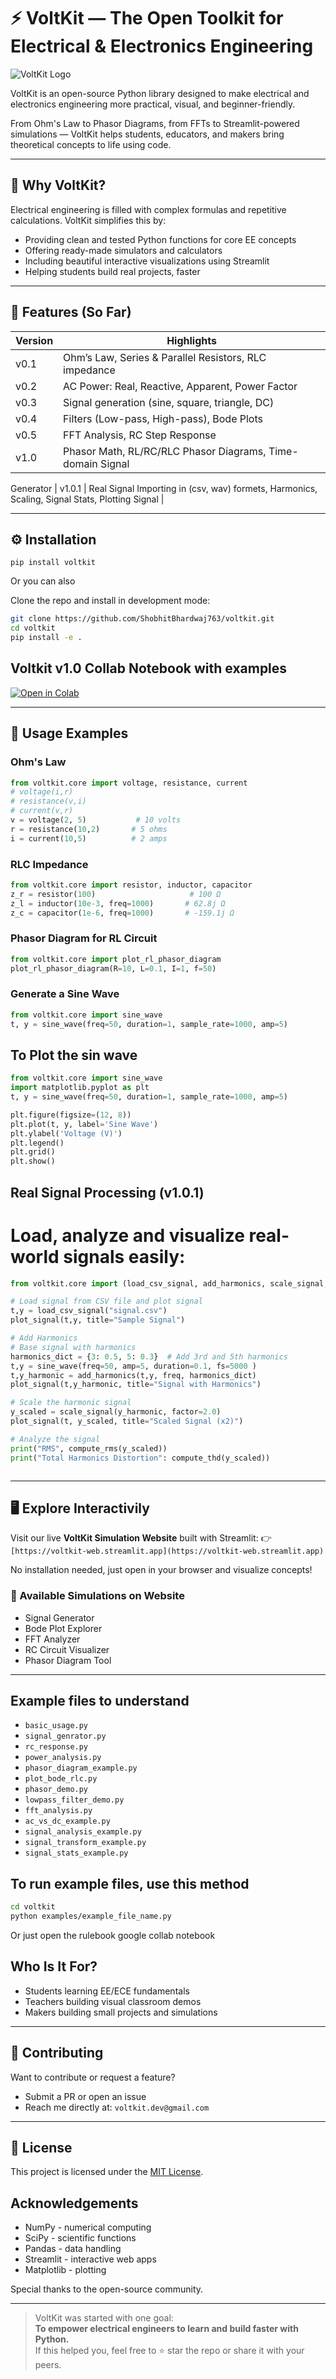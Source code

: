 
# ⚡ VoltKit — The Open Toolkit for Electrical & Electronics Engineering

![VoltKit Logo](https://voltkit-web.streamlit.app/~/+/media/477830ff6188ca269246b3e68e345ddff24cd145ae266fc35b00f735.jpg)

VoltKit is an open-source Python library designed to make electrical and electronics engineering more practical, visual, and beginner-friendly.

From Ohm's Law to Phasor Diagrams, from FFTs to Streamlit-powered simulations — VoltKit helps students, educators, and makers bring theoretical concepts to life using code.

---

## 🚀 Why VoltKit?

Electrical engineering is filled with complex formulas and repetitive calculations. VoltKit simplifies this by:

- Providing clean and tested Python functions for core EE concepts
- Offering ready-made simulators and calculators
- Including beautiful interactive visualizations using Streamlit
- Helping students build real projects, faster

---

## 🧩 Features (So Far)

| Version | Highlights |
|---------|------------|
| v0.1    | Ohm’s Law, Series & Parallel Resistors, RLC impedance |
| v0.2    | AC Power: Real, Reactive, Apparent, Power Factor |
| v0.3    | Signal generation (sine, square, triangle, DC) |
| v0.4    | Filters (Low-pass, High-pass), Bode Plots |
| v0.5    | FFT Analysis, RC Step Response |
| v1.0    | Phasor Math, RL/RC/RLC Phasor Diagrams, Time-domain Signal
Generator
| v1.0.1  | Real Signal Importing in (csv, wav) formets, Harmonics, Scaling, Signal Stats, Plotting Signal |
 

---

## ⚙️ Installation

```
pip install voltkit
```

Or you can also

Clone the repo and install in development mode:

```bash
git clone https://github.com/ShobhitBhardwaj763/voltkit.git
cd voltkit
pip install -e .
```

## Voltkit v1.0 Collab Notebook with examples

[![Open in Colab](https://colab.research.google.com/assets/colab-badge.svg)](https://colab.research.google.com/drive/1gL6y9mrg4zuumT950I7BGJqbdwQnsePH)

---

## 🧪 Usage Examples

### Ohm's Law
```python
from voltkit.core import voltage, resistance, current
# voltage(i,r)
# resistance(v,i)
# current(v,r)
v = voltage(2, 5)           # 10 volts
r = resistance(10,2)       # 5 ohms
i = current(10,5)          # 2 amps
```

### RLC Impedance
```python
from voltkit.core import resistor, inductor, capacitor
z_r = resistor(100)                     # 100 Ω
z_l = inductor(10e-3, freq=1000)       # 62.8j Ω
z_c = capacitor(1e-6, freq=1000)       # -159.1j Ω
```

### Phasor Diagram for RL Circuit
```python
from voltkit.core import plot_rl_phasor_diagram
plot_rl_phasor_diagram(R=10, L=0.1, I=1, f=50)
```

### Generate a Sine Wave
```python
from voltkit.core import sine_wave
t, y = sine_wave(freq=50, duration=1, sample_rate=1000, amp=5)
```

## To Plot the sin wave
```python
from voltkit.core import sine_wave
import matplotlib.pyplot as plt
t, y = sine_wave(freq=50, duration=1, sample_rate=1000, amp=5)

plt.figure(figsize=(12, 8))
plt.plot(t, y, label='Sine Wave')
plt.ylabel('Voltage (V)')
plt.legend()
plt.grid()
plt.show()

```

## Real Signal Processing (v1.0.1)

# Load, analyze and visualize real-world signals easily:
```python
from voltkit.core import (load_csv_signal, add_harmonics, scale_signal, compute_rms, peak_to_peak, signal_energy, compute_thd, plot_signal)

# Load signal from CSV file and plot signal
t,y = load_csv_signal("signal.csv")
plot_signal(t,y, title="Sample Signal")

# Add Harmonics
# Base signal with harmonics
harmonics_dict = {3: 0.5, 5: 0.3}  # Add 3rd and 5th harmonics
t,y = sine_wave(freq=50, amp=5, duration=0.1, fs=5000 )
t,y_harmonic = add_harmonics(t,y, freq, harmonics_dict)
plot_signal(t,y_harmonic, title="Signal with Harmonics")

# Scale the harmonic signal
y_scaled = scale_signal(y_harmonic, factor=2.0)
plot_signal(t, y_scaled, title="Scaled Signal (x2)")

# Analyze the signal
print("RMS", compute_rms(y_scaled))
print("Total Harmonics Distortion": compute_thd(y_scaled))



```
---

## 🖥️ Explore Interactivily



Visit our live **VoltKit Simulation Website** built with Streamlit:
👉 ```[https://voltkit-web.streamlit.app](https://voltkit-web.streamlit.app)```

No installation needed, just open in your browser and visualize concepts!




### 🧪 Available Simulations on Website

- Signal Generator  
- Bode Plot Explorer  
- FFT Analyzer  
- RC Circuit Visualizer  
- Phasor Diagram Tool  


---
## Example files to understand
- `basic_usage.py`
- `signal_genrator.py`
- `rc_response.py`
- `power_analysis.py`
- `phasor_diagram_example.py`
- `plot_bode_rlc.py`
- `phasor_demo.py`
- `lowpass_filter_demo.py`
- `fft_analysis.py`
- `ac_vs_dc_example.py`
- `signal_analysis_example.py`
- `signal_transform_example.py`
- `signal_stats_example.py`

## To run example files, use this method

```bash
cd voltkit
python examples/example_file_name.py
```

Or just open the rulebook google collab notebook


##  Who Is It For?

-  Students learning EE/ECE fundamentals
-  Teachers building visual classroom demos
-  Makers building small projects and simulations

---

## 🤝 Contributing

Want to contribute or request a feature?

- Submit a PR or open an issue
- Reach me directly at: `voltkit.dev@gmail.com`

---

## 📜 License

This project is licensed under the [MIT License](./LICENSE).

## Acknowledgements

- NumPy - numerical computing
- SciPy - scientific functions
- Pandas - data handling
- Streamlit - interactive web apps
- Matplotlib - plotting

Special thanks to the open-source community.

---

> VoltKit was started with one goal:  
> **To empower electrical engineers to learn and build faster with Python.**  
> If this helped you, feel free to ⭐ star the repo or share it with your peers.
